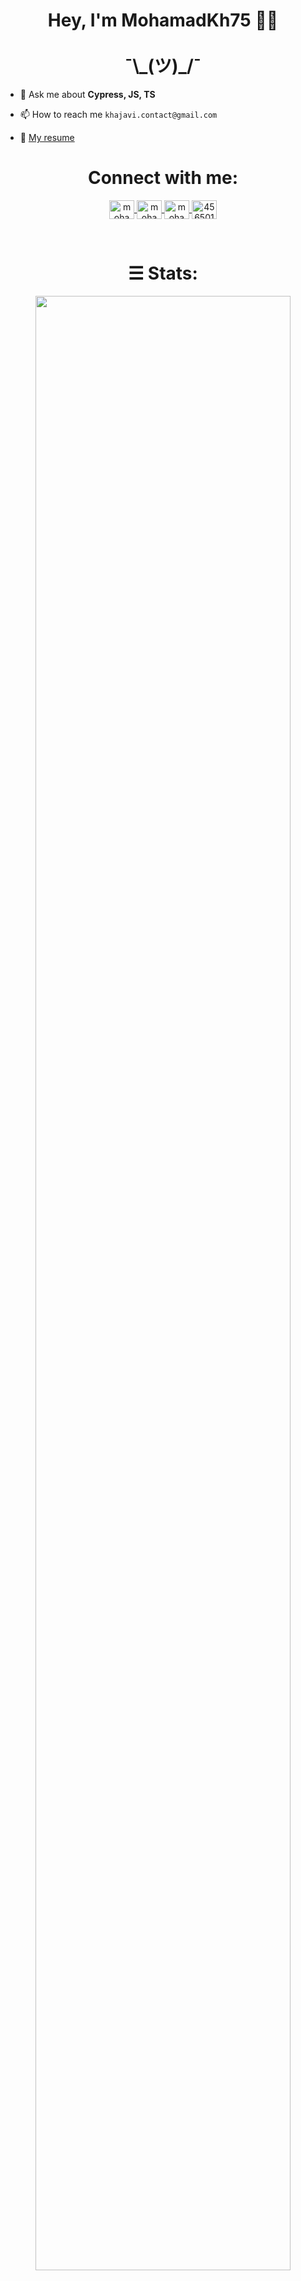 <h1 align="center">
  Hey, I'm MohamadKh75 ✌🏻
  <br><br>
  ¯\_(ツ)_/¯
</h1>

- 💬 Ask me about **Cypress, JS, TS**

- 📫 How to reach me `khajavi.contact@gmail.com`

- 📄 [My resume](https://github.com/MohamadKh75/resume)

<h1 align="center">Connect with me:</h1>

<p align="center">
  <a href="https://dev.to/mohamadkh75" target="_blank">
    <img align="center" src="https://raw.githubusercontent.com/rahuldkjain/github-profile-readme-generator/master/src/images/icons/Social/devto.svg" alt="mohamadkh75" height="30" width="40" />
  </a>
  <a href="https://twitter.com/mohamadkh75" target="_blank">
    <img align="center" src="https://raw.githubusercontent.com/rahuldkjain/github-profile-readme-generator/master/src/images/icons/Social/twitter.svg" alt="mohamadkh75" height="30" width="40" />
  </a>
  <a href="https://linkedin.com/in/mohamadkh75" target="_blank">
    <img align="center" src="https://raw.githubusercontent.com/rahuldkjain/github-profile-readme-generator/master/src/images/icons/Social/linked-in-alt.svg" alt="mohamadkh75" height="30" width="40" />
  </a>
  <a href="https://stackoverflow.com/users/4565015" target="_blank">
    <img align="center" src="https://raw.githubusercontent.com/rahuldkjain/github-profile-readme-generator/master/src/images/icons/Social/stack-overflow.svg" alt="4565015" height="30" width="40" />
  </a>
</p>

<br>

<h1 align="center">&#9776; Stats:</h1>

<p align="center">
  <img src="https://github-profile-summary-cards.vercel.app/api/cards/profile-details?username=MohamadKh75&theme=radical" width="90%" />
</p>

<p align="center">
  <img src="https://github-profile-summary-cards.vercel.app/api/cards/stats?username=MohamadKh75&theme=radical" width="45%" />
  <img src="https://github-profile-summary-cards.vercel.app/api/cards/most-commit-language?username=MohamadKh75&theme=radical" width="45%" />
</p>

<p align="center">
  <img src="https://github-readme-streak-stats.herokuapp.com?user=MohamadKh75&theme=radical&hide_border=true" width="90%" />
</p>
